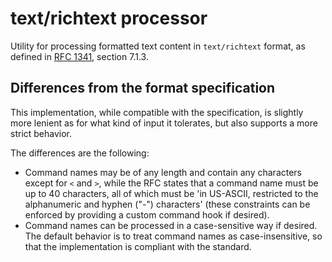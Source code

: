 # text/richtext processor

Utility for processing formatted text content in `text/richtext` format, as
defined in [RFC 1341](https://datatracker.ietf.org/doc/html/rfc1341), section
7.1.3.

## Differences from the format specification

This implementation, while compatible with the specification, is slightly more
lenient as for what kind of input it tolerates, but also supports a more strict
behavior.

The differences are the following:

- Command names may be of any length and contain any characters except for `<`
  and `>`, while the RFC states that a command name must be up to 40
  characters, all of which must be 'in US-ASCII, restricted to the alphanumeric
  and hyphen ("-") characters' (these constraints can be enforced by providing
  a custom command hook if desired).
- Command names can be processed in a case-sensitive way if desired. The
  default behavior is to treat command names as case-insensitive, so that the
  implementation is compliant with the standard.
